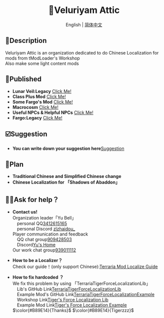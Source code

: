 <h1 align="center">🔔Veluriyam Attic</h1>

<div align="center">

English | [简体中文](README.md)

</div>

## 💬Description
Veluriyam Attic is an organization dedicated to do Chinese Localization for mods from tModLoader's Workshop<br>
Also make some light content mods

## 💫Published
* **Lunar Veil:Legacy** [Click Me!](https://steamcommunity.com/sharedfiles/filedetails/?id=3299543098)
* **Class Plus Mod** [Click Me!](https://steamcommunity.com/sharedfiles/filedetails/?id=3337028069)
* **Some Fargo's Mod** [Click Me!](https://steamcommunity.com/sharedfiles/filedetails/?id=3355517847)
* **Macrocosm** [Click Me!](https://steamcommunity.com/sharedfiles/filedetails/?id=3361892869)
* **Useful NPCs & Helpful NPCs** [Click Me!](https://steamcommunity.com/sharedfiles/filedetails/?id=3412554590)
* **Fargo:Legacy** [Click Me!](https://steamcommunity.com/sharedfiles/filedetails/?id=3417142456)

## ☑️Suggestion
* **You can write down your suggestion here**[Suggestion](https://github.com/Veluriyam-Attic/Suggestion/issues)

## 📖Plan
* **Traditional Chinese and Simplified Chinese change**
* **Chinese Localization for 「Shadows of Abaddon」**

## ✋🏻Ask for help？
* **Contact us!** <br>
Organization leader「Yu Bell」<br>
&emsp;personal QQ[3412615165](https://qm.qq.com/q/P8NaIwQQyk)<br>
&emsp;personal Discord [zlzhaidou_](https://discord.gg/UVXKuvgX)<br>
Player communication and feedback<br>
&emsp;QQ chat group[909428503](https://qm.qq.com/q/liASO1pPfa)<br>
&emsp;Discord[Yu's Home](https://discord.gg/pftrwVZy5N)<br>
Our work chat group[939011112](https://qm.qq.com/q/hFlTAvXdIe)

* **How to be a Localizer？** <br>
Check our guide！(only support Chinese):[Terraria Mod Localize Guide](https://docs.qq.com/doc/DUFlYVXd1R1RYZUVj)

* **How to fix hardcoded ？** <br>
  We fix this problem by using 「TerrariaTigerForceLocalizationLib」<br>
&emsp;Lib's GitHub Link[TerrariaTigerForceLocalizationLib](https://github.com/TigerChenzzz/TerrariaTigerForceLocalizationLib)<br>
&emsp;Example Mod's GitHub Link[TerrariaTigerForceLocalizationExample](https://github.com/TigerChenzzz/TerrariaTigerForceLocalizationExample)<br>
&emsp;Workshop Link[Tiger's Force Localization Lib](https://steamcommunity.com/sharedfiles/filedetails/?id=3358131784)<br>
&emsp;Example Mod Link[Tiger's Force Localization Example](https://steamcommunity.com/sharedfiles/filedetails/?id=3358134129)<br>
  $\color{#B89E14}{Thanks}$ $\color{#B89E14}{Tigerzzz}$
